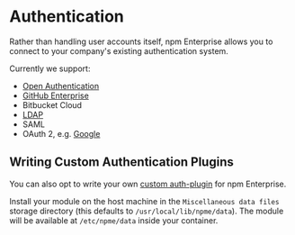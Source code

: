 # Authentication

Rather than handling user accounts itself, npm Enterprise allows
you to connect to your company's existing authentication system.

Currently we support:

- [Open Authentication]
- [GitHub Enterprise]
- Bitbucket Cloud
- [LDAP]
- SAML
- OAuth 2, e.g. [Google]

## Writing Custom Authentication Plugins

You can also opt to write your own [custom auth-plugin] for npm Enterprise.

Install your module on the host machine in the `Miscellaneous data files` storage directory (this defaults to `/usr/local/lib/npme/data`). The module will be available at `/etc/npme/data` inside your container.

[GitHub Enterprise]: ../auth/github.md
[Open Authentication]: ../auth/open.md
[LDAP]: ../auth/ldap.md
[Google]: ../auth/oauth-google.md
[custom auth-plugin]: https://github.com/nexdrew/npme-auth-gitlab
